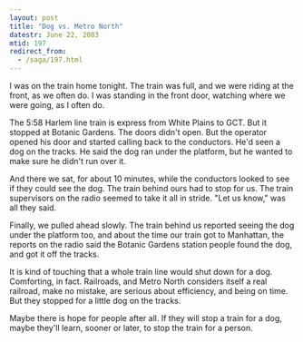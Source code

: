 ```yaml
---
layout: post
title: "Dog vs. Metro North"
datestr: June 22, 2003
mtid: 197
redirect_from:
  - /saga/197.html
---
```


I was on the train home tonight.  The train was full, and we were riding at the front, as we often do.  I was standing in the front door, watching where we were going, as I often do.

The 5:58 Harlem line train is express from White Plains to GCT. But it stopped at Botanic Gardens.  The doors didn't open.  But the operator opened his door and started calling back to the conductors.  He'd seen a dog on the tracks.  He said the dog ran under the platform, but he wanted to make sure he didn't run over it.

And there we sat, for about 10 minutes, while the conductors looked to see if they could see the dog.  The train behind ours had to stop for us.  The train supervisors on the radio seemed to take it all in stride.  "Let us know," was all they said.

Finally, we pulled ahead slowly.  The train behind us reported seeing the dog under the platform too, and about the time our train got to Manhattan, the reports on the radio said the Botanic Gardens station people found the dog, and got it off the tracks.

It is kind of touching that a whole train line would shut down for a dog. Comforting, in fact.  Railroads, and Metro North considers itself a real railroad, make no mistake, are serious about efficiency, and being on time.  But they stopped for a little dog on the tracks.

Maybe there is hope for people after all.  If they will stop a train for a dog, maybe they'll learn, sooner or later, to stop the train for a person.

